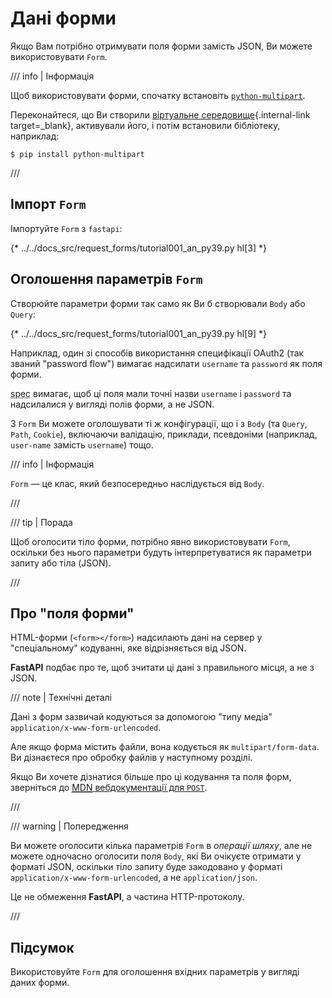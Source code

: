 # Дані форми

Якщо Вам потрібно отримувати поля форми замість JSON, Ви можете використовувати `Form`.

/// info | Інформація

Щоб використовувати форми, спочатку встановіть <a href="https://github.com/Kludex/python-multipart" class="external-link" target="_blank">`python-multipart`</a>.

Переконайтеся, що Ви створили [віртуальне середовище](../virtual-environments.md){.internal-link target=_blank}, активували його, і потім встановили бібліотеку, наприклад:

```console
$ pip install python-multipart
```

///

## Імпорт `Form`

Імпортуйте `Form` з `fastapi`:

{* ../../docs_src/request_forms/tutorial001_an_py39.py hl[3] *}

## Оголошення параметрів `Form`

Створюйте параметри форми так само як Ви б створювали `Body` або `Query`:

{* ../../docs_src/request_forms/tutorial001_an_py39.py hl[9] *}

Наприклад, один зі способів використання специфікації OAuth2 (так званий "password flow") вимагає надсилати `username` та `password` як поля форми.

<abbr title="Специфікація">spec</abbr> вимагає, щоб ці поля мали точні назви `username` і `password` та надсилалися у вигляді полів форми, а не JSON.

З `Form` Ви можете оголошувати ті ж конфігурації, що і з `Body` (та `Query`, `Path`, `Cookie`), включаючи валідацію, приклади, псевдоніми (наприклад, `user-name` замість `username`) тощо.

/// info | Інформація

`Form` — це клас, який безпосередньо наслідується від `Body`.

///

/// tip | Порада

Щоб оголосити тіло форми, потрібно явно використовувати `Form`, оскільки без нього параметри будуть інтерпретуватися як параметри запиту або тіла (JSON).

///

## Про "поля форми"

HTML-форми (`<form></form>`) надсилають дані на сервер у "спеціальному" кодуванні, яке відрізняється від JSON.

**FastAPI** подбає про те, щоб зчитати ці дані з правильного місця, а не з JSON.

/// note | Технічні деталі

Дані з форм зазвичай кодуються за допомогою "типу медіа" `application/x-www-form-urlencoded`.

Але якщо форма містить файли, вона кодується як `multipart/form-data`. Ви дізнаєтеся про обробку файлів у наступному розділі.

Якщо Ви хочете дізнатися більше про ці кодування та поля форм, зверніться до <a href="https://developer.mozilla.org/en-US/docs/Web/HTTP/Methods/POST" class="external-link" target="_blank"><abbr title="Mozilla Developer Network">MDN</abbr> вебдокументації для <code>POST</code></a>.

///

/// warning | Попередження

Ви можете оголосити кілька параметрів `Form`  в *операції шляху*, але не можете одночасно оголосити поля `Body`, які Ви очікуєте отримати у форматі JSON, оскільки тіло запиту буде закодовано у форматі `application/x-www-form-urlencoded`, а не `application/json`.

Це не обмеження **FastAPI**, а частина HTTP-протоколу.

///

## Підсумок

Використовуйте `Form` для оголошення вхідних параметрів у вигляді даних форми.

